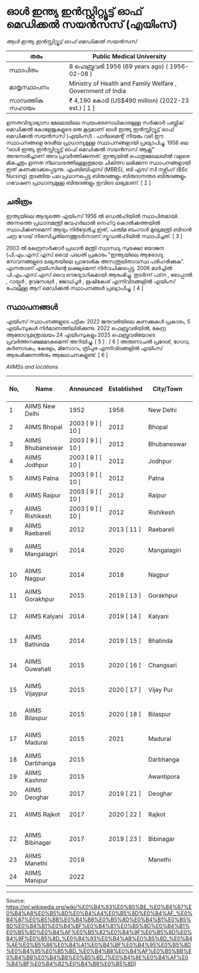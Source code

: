 # ഓൾ ഇന്ത്യ ഇൻസ്റ്റിറ്റ്യൂട്ട് ഓഫ് മെഡിക്കൽ സയൻസസ് (എയിംസ്)

*ആൾ ഇന്ത്യ ഇൻസ്റ്റിറ്റ്യൂട്ട് ഓഫ് മെഡിക്കൽ സയൻസസ്*

| തരം | Public Medical University |
| --- | --- |
| സ്ഥാപിതം | 8 ഫെബ്രുവരി 1956 (69 years ago) ( 1956-02-08 ) |
| മാതൃസ്ഥാപനം | Ministry of Health and Family Welfare , Government of India |
| സാമ്പത്തിക സഹായം | ₹ 4,190 കോടി (US$490 million) (2022-23 est.) [ 1 ] |

ഉന്നതവിദ്യാഭ്യാസ മേഖലയിലെ സ്വയംഭരണാധികാരമുള്ള സർക്കാർ പബ്ലിക് മെഡിക്കൽ കോളേജുകളുടെ ഒരു കൂട്ടമാണ് ഓൾ ഇന്ത്യ ഇൻസ്റ്റിറ്റ്യൂട്ട് ഓഫ് മെഡിക്കൽ സയൻസസ് (എയിംസ്) . പാർലമെന്റ് നിയമം വഴി ഈ സ്ഥാപനങ്ങളെ ദേശീയ പ്രാധാന്യമുള്ള സ്ഥാപനങ്ങളായി പ്രഖ്യാപിച്ചു. 1956 ലെ “ഓൾ ഇന്ത്യ ഇൻസ്റ്റിറ്റ്യൂട്ട് ഓഫ് മെഡിക്കൽ സയൻസസ് ആക്റ്റ്” അനുസരിച്ചാണ് അവ പ്രവർത്തിക്കുന്നത്‌. ഇന്ത്യയിൽ പൊതുമേഖലയിൽ വളരെ മികച്ചതും ഉന്നത നിലവാരത്തിലുള്ളതുമായ ചികിത്സ ലഭിക്കുന്ന സ്ഥാപനങ്ങളായി ഇത് കണക്കാക്കപ്പെടുന്നു. എംബിബിഎസ് (MBBS), ബി എസ് സി നഴ്സിംഗ് (BSc Nursing) തുടങ്ങിയ പല പ്രധാനപ്പെട്ട ബിരുദങ്ങളും ബിരുദാനന്തര ബിരുദങ്ങളും ഗവേഷണ പ്രാധാന്യമുള്ള ബിരുദങ്ങളും ഇവിടെ ലഭ്യമാണ്. [ 2 ]

## ചരിത്രം

ഇന്ത്യയിലെ ആദ്യത്തെ എയിംസ് 1956 ൽ ഡെൽഹിയിൽ സ്ഥാപിതമായി. അന്നത്തെ പ്രധാനമന്ത്രി ജവഹർലാൽ നെഹ്‌റു കൊൽക്കത്തയിൽ സ്ഥാപിക്കണമെന്ന് ആദ്യം നിർദ്ദേശിച്ച ഇത്, പശ്ചിമ ബംഗാൾ മുഖ്യമന്ത്രി ബിദാൻ ചന്ദ്ര റോയ് നിരസിച്ചതിനെത്തുടർന്നാണ് ന്യൂഡൽഹിയിൽ സ്ഥാപിച്ചത്. [ 3 ]

2003 ൽ കേന്ദ്രസർക്കാർ പ്രധാൻ മന്ത്രി സ്വാസ്ഥ്യ സുരക്ഷാ യോജന (പി.എം.എസ്.എസ്.വൈ) പദ്ധതി പ്രകാരം "ഇന്ത്യയിലെ ആരോഗ്യ സേവനങ്ങളുടെ ലഭ്യതയിലെ പ്രാദേശിക അസന്തുലിതാവസ്ഥ പരിഹരിക്കുക”. എന്നതാണ് എയിംസിന്റെ ലക്ഷ്യമെന്ന് നിർവചിക്കപ്പെട്ടു. 2006 മാർച്ചിൽ പി.എം.എസ്.എസ്.വൈ ഔദ്യോഗികമായി ആരംഭിച്ചു. തുടർന്ന് പട്‌ന , ഭോപ്പാൽ , റായ്പൂർ , ഭുവനേശ്വർ , ജോധ്പൂർ , ഋഷികേശ് എന്നിവിടങ്ങളിൽ എയിംസ് പോലുള്ള ആറ് മെഡിക്കൽ സ്ഥാപനങ്ങൾ പ്രഖ്യാപിച്ചു. [ 4 ]

## സ്ഥാപനങ്ങൾ

എയിംസ് സ്ഥാപനങ്ങളുടെ പട്ടിക:
2022 ജനുവരിയിലെ കണക്കുകൾ പ്രകാരം, 5 എയിംസുകൾ നിർമാണത്തിലിരിക്കുന്നു. 2022 ഫെബ്രുവരിയിൽ, കേന്ദ്ര ആരോഗ്യമന്ത്രാലയം 24 എയിംസുകളും 2025 ഫെബ്രുവരിയോടെ പ്രവർത്തനക്ഷമമാകുമെന്ന് അറിയിച്ചു. [ 5 ] . [ 6 ] അരുണാചൽ പ്രദേശ്, ഗോവ, കർണാടകം, കേരളം, മിസോറം, ത്രിപുര എന്നിവിടങ്ങളിൽ എയിംസ് ആരംഭിക്കുന്നതിനും ആലോചനകളുണ്ട്. [ 6 ]

*AIIMSs and locations*

| No, | Name | Announced | Established | City/Town | State/UT | Phase | Status | MBBS Intake [ 7 ] | NIRF Ranking [ 8 ] |
| --- | --- | --- | --- | --- | --- | --- | --- | --- | --- |
| 1 | AIIMS New Delhi | 1952 | 1956 | New Delhi | Delhi |  | Functional | 125+7 | 1 |
| 2 | AIIMS Bhopal | 2003 [ 9 ] [ 10 ] | 2012 | Bhopal | Madhya Pradesh | I | Functional | 125 |  |
| 3 | AIIMS Bhubaneswar | 2003 [ 9 ] [ 10 ] | 2012 | Bhubaneswar | Odisha | I | Functional | 125 | 31 |
| 4 | AIIMS Jodhpur | 2003 [ 9 ] [ 10 ] | 2012 | Jodhpur | Rajasthan | I | Functional | 125 | 28 |
| 5 | AIIMS Patna | 2003 [ 9 ] [ 10 ] | 2012 | Patna | Bihar | I | Functional | 125 |  |
| 6 | AIIMS Raipur | 2003 [ 9 ] [ 10 ] | 2012 | Raipur | Chhattisgarh | I | Functional | 125 |  |
| 7 | AIIMS Rishikesh | 2003 [ 9 ] [ 10 ] | 2012 | Rishikesh | Uttarakhand | I | Functional | 125 |  |
| 8 | AIIMS Raebareli | 2012 | 2013 [ 11 ] | Raebareli | Uttar Pradesh | II | Functional [ 12 ] | 100 |  |
| 9 | AIIMS Mangalagiri | 2014 | 2020 | Mangalagiri | Andhra Pradesh | IV | Partially functional [ 12 ] | 125 |  |
| 10 | AIIMS Nagpur | 2014 | 2018 | Nagpur | Maharashtra | IV | Partially functional [ 12 ] | 125 |  |
| 11 | AIIMS Gorakhpur | 2015 | 2019 [ 13 ] | Gorakhpur | Uttar Pradesh | IV | Functional [ 12 ] | 125 |  |
| 12 | AIIMS Kalyani | 2014 | 2019 [ 14 ] | Kalyani | West Bengal | IV | Partially functional [ 12 ] | 125 |  |
| 13 | AIIMS Bathinda | 2014 | 2019 [ 15 ] | Bhatinda | Punjab | V | Partially functional [ 12 ] | 100 |  |
| 14 | AIIMS Guwahati | 2015 | 2020 [ 16 ] | Changsari | Assam | V | Classes started [ 12 ] | 50 |  |
| 15 | AIIMS Vijaypur | 2015 | 2020 [ 17 ] | Vijay Pur | Jammu and Kashmir | V | Classes started [ 12 ] | 62 |  |
| 16 | AIIMS Bilaspur | 2015 | 2020 [ 18 ] | Bilaspur | Himachal Pradesh | V | Classes started [ 12 ] | 50 |  |
| 17 | AIIMS Madurai | 2015 | 2021 | Madurai | Tamil Nadu | V | Under Construction [ 19 ] | 50 |  |
| 18 | AIIMS Darbhanga | 2015 |  | Darbhanga | Bihar | V | Proposed [ 20 ] |  |  |
| 19 | AIIMS Kashmir | 2015 |  | Awantipora | Jammu and Kashmir | V | Under construction |  |  |
| 20 | AIIMS Deoghar | 2017 | 2019 [ 21 ] | Deoghar | Jharkhand | VI | Functional | 100 |  |
| 21 | AIIMS Rajkot | 2017 | 2020 [ 22 ] | Rajkot | Gujarat | VI | Classes started [ 12 ] | 50 |  |
| 22 | AIIMS Bibinagar | 2017 | 2019 [ 23 ] | Bibinagar | Telangana | VII | Partially functional [ 12 ] | 100 |  |
| 23 | AIIMS Manethi | 2019 |  | Manethi | Haryana | VIII | Under construction |  |  |
| 24 | AIIMS Manipur | 2022 |  |  | Manipur |  | Announced [ 24 ] |  |  |

---
Source: https://ml.wikipedia.org/wiki/%E0%B4%93%E0%B5%BE_%E0%B4%87%E0%B4%A8%E0%B5%8D%E0%B4%A4%E0%B5%8D%E0%B4%AF_%E0%B4%87%E0%B5%BB%E0%B4%B8%E0%B5%8D%E0%B4%B1%E0%B5%8D%E0%B4%B1%E0%B4%BF%E0%B4%B1%E0%B5%8D%E0%B4%B1%E0%B5%8D%E0%B4%AF%E0%B5%82%E0%B4%9F%E0%B5%8D%E0%B4%9F%E0%B5%8D_%E0%B4%93%E0%B4%AB%E0%B5%8D_%E0%B4%AE%E0%B5%86%E0%B4%A1%E0%B4%BF%E0%B4%95%E0%B5%8D%E0%B4%95%E0%B5%BD_%E0%B4%B8%E0%B4%AF%E0%B5%BB%E0%B4%B8%E0%B4%B8%E0%B5%8D_(%E0%B4%8E%E0%B4%AF%E0%B4%BF%E0%B4%82%E0%B4%B8%E0%B5%8D)
